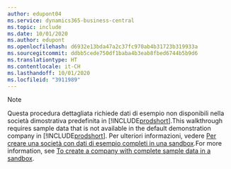 ```yaml
---
author: edupont04
ms.service: dynamics365-business-central
ms.topic: include
ms.date: 10/01/2020
ms.author: edupont
ms.openlocfilehash: d6932e13bda47a2c37fc970ab4b31723b319933a
ms.sourcegitcommit: ddbb5cede750df1baba4b3eab8fbed6744b5b9d6
ms.translationtype: HT
ms.contentlocale: it-CH
ms.lasthandoff: 10/01/2020
ms.locfileid: "3911989"
---
```

> [!NOTE]
> <span data-ttu-id="a6365-101">Questa procedura dettagliata richiede dati di esempio non disponibili nella società dimostrativa predefinita in [!INCLUDE[prodshort](prodshort.md)].</span><span class="sxs-lookup"><span data-stu-id="a6365-101">This walkthrough requires sample data that is not available in the default demonstration company in [!INCLUDE[prodshort](prodshort.md)].</span></span> <span data-ttu-id="a6365-102">Per ulteriori informazioni, vedere [Per creare una società con dati di esempio completi in una sandbox](../across-how-create-sandbox-environment.md#to-create-a-company-with-complete-sample-data-in-a-sandbox).</span><span class="sxs-lookup"><span data-stu-id="a6365-102">For more information, see [To create a company with complete sample data in a sandbox](../across-how-create-sandbox-environment.md#to-create-a-company-with-complete-sample-data-in-a-sandbox).</span></span>  
